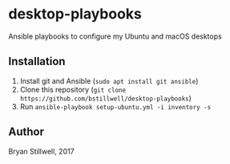 # desktop-playbooks
Ansible playbooks to configure my Ubuntu and macOS desktops

## Installation

  1. Install git and Ansible (`sudo apt install git ansible`)
  2. Clone this repository (`git clone https://github.com/bstillwell/desktop-playbooks`)
  3. Run `ansible-playbook setup-ubuntu.yml -i inventory -s`

## Author
Bryan Stillwell, 2017
